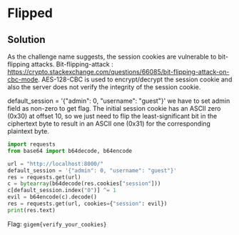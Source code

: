 # Flipped
## Solution


As the challenge name suggests, the session cookies are vulnerable to bit-flipping attacks.
Bit-flipping-attack : https://crypto.stackexchange.com/questions/66085/bit-flipping-attack-on-cbc-mode.
AES-128-CBC is used to encrypt/decrypt the session cookie and also the server does not verify the integrity of the session cookie.

default_session = '{"admin": 0, "username": "guest"}'
we have to set admin field as non-zero to get flag.
The initial session cookie has an ASCII zero (0x30) at offset 10, so we just need to flip the least-significant bit in the ciphertext byte to result in an ASCII one (0x31) for the corresponding plaintext byte.

```py
import requests
from base64 import b64decode, b64encode

url = "http://localhost:8000/"
default_session = '{"admin": 0, "username": "guest"}'
res = requests.get(url)
c = bytearray(b64decode(res.cookies["session"]))
c[default_session.index("0")] ^= 1
evil = b64encode(c).decode()
res = requests.get(url, cookies={"session": evil})
print(res.text)
```

Flag: `gigem{verify_your_cookies}`
